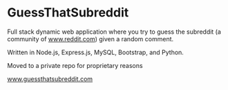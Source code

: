 # GuessThatSubreddit
Full stack dynamic web application where you try to guess the subreddit (a community of www.reddit.com) given a random comment.

Written in Node.js, Express.js, MySQL, Bootstrap, and Python.

Moved to a private repo for proprietary reasons

www.guessthatsubreddit.com
